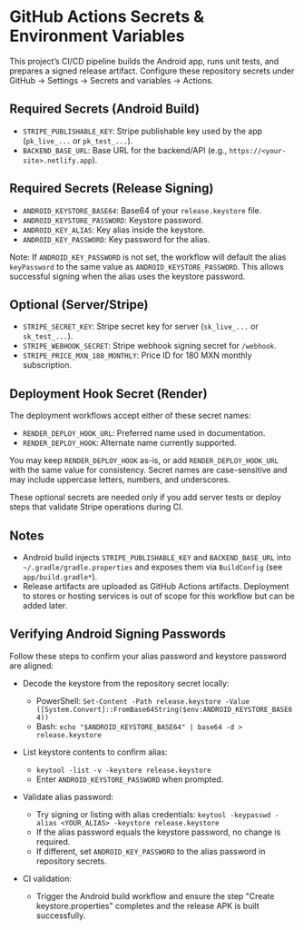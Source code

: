 # GitHub Actions Secrets & Environment Variables

This project’s CI/CD pipeline builds the Android app, runs unit tests, and prepares a signed release artifact. Configure these repository secrets under GitHub → Settings → Secrets and variables → Actions.

## Required Secrets (Android Build)

- `STRIPE_PUBLISHABLE_KEY`: Stripe publishable key used by the app (`pk_live_...` or `pk_test_...`).
- `BACKEND_BASE_URL`: Base URL for the backend/API (e.g., `https://<your-site>.netlify.app`).

## Required Secrets (Release Signing)

- `ANDROID_KEYSTORE_BASE64`: Base64 of your `release.keystore` file.
- `ANDROID_KEYSTORE_PASSWORD`: Keystore password.
- `ANDROID_KEY_ALIAS`: Key alias inside the keystore.
- `ANDROID_KEY_PASSWORD`: Key password for the alias.

Note: If `ANDROID_KEY_PASSWORD` is not set, the workflow will default the alias `keyPassword` to the same value as `ANDROID_KEYSTORE_PASSWORD`. This allows successful signing when the alias uses the keystore password.

## Optional (Server/Stripe)

- `STRIPE_SECRET_KEY`: Stripe secret key for server (`sk_live_...` or `sk_test_...`).
- `STRIPE_WEBHOOK_SECRET`: Stripe webhook signing secret for `/webhook`.
- `STRIPE_PRICE_MXN_180_MONTHLY`: Price ID for 180 MXN monthly subscription.

## Deployment Hook Secret (Render)

The deployment workflows accept either of these secret names:

- `RENDER_DEPLOY_HOOK_URL`: Preferred name used in documentation.
- `RENDER_DEPLOY_HOOK`: Alternate name currently supported.

You may keep `RENDER_DEPLOY_HOOK` as-is, or add `RENDER_DEPLOY_HOOK_URL` with the same value for consistency. Secret names are case-sensitive and may include uppercase letters, numbers, and underscores.

These optional secrets are needed only if you add server tests or deploy steps that validate Stripe operations during CI.

## Notes

- Android build injects `STRIPE_PUBLISHABLE_KEY` and `BACKEND_BASE_URL` into `~/.gradle/gradle.properties` and exposes them via `BuildConfig` (see `app/build.gradle*`).
- Release artifacts are uploaded as GitHub Actions artifacts. Deployment to stores or hosting services is out of scope for this workflow but can be added later.

## Verifying Android Signing Passwords

Follow these steps to confirm your alias password and keystore password are aligned:

- Decode the keystore from the repository secret locally:
  - PowerShell: `Set-Content -Path release.keystore -Value ([System.Convert]::FromBase64String($env:ANDROID_KEYSTORE_BASE64))`
  - Bash: `echo "$ANDROID_KEYSTORE_BASE64" | base64 -d > release.keystore`

- List keystore contents to confirm alias:
  - `keytool -list -v -keystore release.keystore`
  - Enter `ANDROID_KEYSTORE_PASSWORD` when prompted.

- Validate alias password:
  - Try signing or listing with alias credentials: `keytool -keypasswd -alias <YOUR_ALIAS> -keystore release.keystore`
  - If the alias password equals the keystore password, no change is required.
  - If different, set `ANDROID_KEY_PASSWORD` to the alias password in repository secrets.

- CI validation:
  - Trigger the Android build workflow and ensure the step "Create keystore.properties" completes and the release APK is built successfully.
